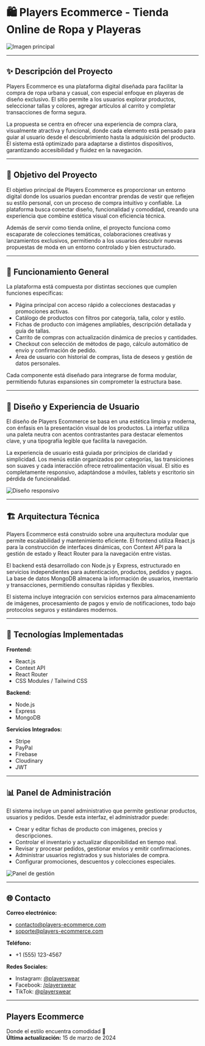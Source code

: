 <!--proyect_tittle-->
# 🛍️ Players Ecommerce - Tienda Online de Ropa y Playeras

<!--proyect_image1_https://images.unsplash.com/photo-1560472355-536de3962603?ixlib=rb-4.0.3&auto=format&fit=crop&w=1600&h=500&q=80-->
![Imagen principal](https://images.unsplash.com/photo-1560472355-536de3962603?ixlib=rb-4.0.3&auto=format&fit=crop&w=1600&h=500&q=80)

---

<!--proyect_subtitle_description-->
## ✨ Descripción del Proyecto

<!--proyect_content_description-->
Players Ecommerce es una plataforma digital diseñada para facilitar la compra de ropa urbana y casual, con especial enfoque en playeras de diseño exclusivo. El sitio permite a los usuarios explorar productos, seleccionar tallas y colores, agregar artículos al carrito y completar transacciones de forma segura.

La propuesta se centra en ofrecer una experiencia de compra clara, visualmente atractiva y funcional, donde cada elemento está pensado para guiar al usuario desde el descubrimiento hasta la adquisición del producto. El sistema está optimizado para adaptarse a distintos dispositivos, garantizando accesibilidad y fluidez en la navegación.

---

<!--proyect_subtitle_objective-->
## 🎯 Objetivo del Proyecto

<!--proyect_content_objective-->
El objetivo principal de Players Ecommerce es proporcionar un entorno digital donde los usuarios puedan encontrar prendas de vestir que reflejen su estilo personal, con un proceso de compra intuitivo y confiable. La plataforma busca conectar diseño, funcionalidad y comodidad, creando una experiencia que combine estética visual con eficiencia técnica.

Además de servir como tienda online, el proyecto funciona como escaparate de colecciones temáticas, colaboraciones creativas y lanzamientos exclusivos, permitiendo a los usuarios descubrir nuevas propuestas de moda en un entorno controlado y bien estructurado.

---

<!--proyect_subtitle_functionality-->
## 🧩 Funcionamiento General

<!--proyect_content_functionality-->
La plataforma está compuesta por distintas secciones que cumplen funciones específicas:

- Página principal con acceso rápido a colecciones destacadas y promociones activas.
- Catálogo de productos con filtros por categoría, talla, color y estilo.
- Fichas de producto con imágenes ampliables, descripción detallada y guía de tallas.
- Carrito de compras con actualización dinámica de precios y cantidades.
- Checkout con selección de métodos de pago, cálculo automático de envío y confirmación de pedido.
- Área de usuario con historial de compras, lista de deseos y gestión de datos personales.

Cada componente está diseñado para integrarse de forma modular, permitiendo futuras expansiones sin comprometer la estructura base.

---

<!--proyect_subtitle_designUX-->
## 🎨 Diseño y Experiencia de Usuario

<!--proyect_content_designUX-->
El diseño de Players Ecommerce se basa en una estética limpia y moderna, con énfasis en la presentación visual de los productos. La interfaz utiliza una paleta neutra con acentos contrastantes para destacar elementos clave, y una tipografía legible que facilita la navegación.

La experiencia de usuario está guiada por principios de claridad y simplicidad. Los menús están organizados por categorías, las transiciones son suaves y cada interacción ofrece retroalimentación visual. El sitio es completamente responsivo, adaptándose a móviles, tablets y escritorio sin pérdida de funcionalidad.

<!--proyect_image2_https://images.unsplash.com/photo-1556906781-2f0520405b71?ixlib=rb-4.0.3&auto=format&fit=crop&w=1200&h=600&q=80-->
![Diseño responsivo](https://strategicmarketingacademy.com/wp-content/uploads/responsive-website-design.jpg)

---

<!--proyect_subtitle_architecture-->
## 🏗️ Arquitectura Técnica

<!--proyect_content_architecture-->
Players Ecommerce está construido sobre una arquitectura modular que permite escalabilidad y mantenimiento eficiente. El frontend utiliza React.js para la construcción de interfaces dinámicas, con Context API para la gestión de estado y React Router para la navegación entre vistas.

El backend está desarrollado con Node.js y Express, estructurado en servicios independientes para autenticación, productos, pedidos y pagos. La base de datos MongoDB almacena la información de usuarios, inventario y transacciones, permitiendo consultas rápidas y flexibles.

El sistema incluye integración con servicios externos para almacenamiento de imágenes, procesamiento de pagos y envío de notificaciones, todo bajo protocolos seguros y estándares modernos.

---

<!--proyect_subtitle_technologies-->
## 🔧 Tecnologías Implementadas

<!--proyect_content_technologies-->
**Frontend:**
- React.js  
- Context API  
- React Router  
- CSS Modules / Tailwind CSS  

**Backend:**
- Node.js  
- Express  
- MongoDB  

**Servicios Integrados:**
- Stripe  
- PayPal  
- Firebase  
- Cloudinary  
- JWT  

---

<!--proyect_subtitle_adminPanel-->
## 📊 Panel de Administración

<!--proyect_content_adminPanel-->
El sistema incluye un panel administrativo que permite gestionar productos, usuarios y pedidos. Desde esta interfaz, el administrador puede:

- Crear y editar fichas de producto con imágenes, precios y descripciones.
- Controlar el inventario y actualizar disponibilidad en tiempo real.
- Revisar y procesar pedidos, gestionar envíos y emitir confirmaciones.
- Administrar usuarios registrados y sus historiales de compra.
- Configurar promociones, descuentos y colecciones especiales.

<!--proyect_image3_https://images.unsplash.com/photo-1460925895917-afdab827c52f?ixlib=rb-4.0.3&auto=format&fit=crop&w=1200&h=600&q=80-->
![Panel de gestión](https://images.unsplash.com/photo-1460925895917-afdab827c52f?ixlib=rb-4.0.3&auto=format&fit=crop&w=1200&h=600&q=80)

---

<!--proyect_subtitle_contact-->
## 🌐 Contacto

<!--proyect_content_contact-->
**Correo electrónico:**
- contacto@players-ecommerce.com  
- soporte@players-ecommerce.com  

**Teléfono:**
- +1 (555) 123-4567  

**Redes Sociales:**
- Instagram: [@playerswear](https://instagram.com/playerswear)  
- Facebook: [/playerswear](https://facebook.com/playerswear)  
- TikTok: [@playerswear](https://tiktok.com/@playerswear)  

---

<!--proyect_subtitle_footer-->
## Players Ecommerce

<!--proyect_content_footer-->
Donde el estilo encuentra comodidad 🎯  
**Última actualización:** 15 de marzo de 2024
